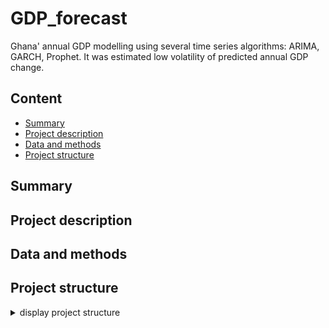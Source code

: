 # GDP_forecast
Ghana' annual GDP modelling using several time series algorithms: ARIMA, GARCH, Prophet. It was estimated low volatility of predicted annual GDP change.

## Content

* [Summary](README.md#Summary)  
* [Project description](README.md#Project-description)  
* [Data and methods](README.md#Data-and-methods)                                
* [Project structure](README.md#Project-structure)

## Summary

## Project description

## Data and methods

## Project structure

<details>
  <summary>display project structure </summary>

```
GDP_forecast
├── .git
├── .gitignore
├── config
│   └── config.json
├── data
│   └── ghana_gdp.zip
├── figures
├── LICENSE
├── models
├── notebooks
│   └── GDP_forecast.ipynb
├── README.md
├── utils
│   ├── config_reader.py
│   └── functions.py
└── requirements.txt
```